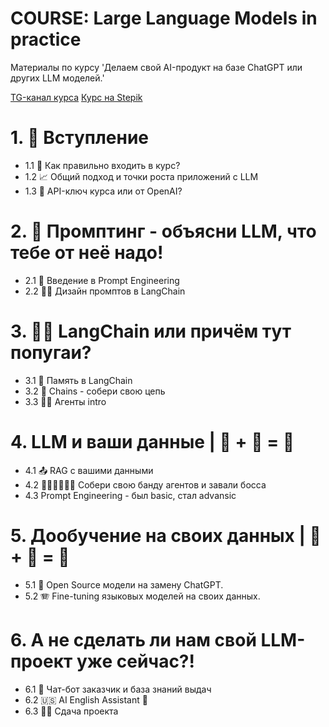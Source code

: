 # COURSE: Large Language Models in practice
Материалы по курсу 'Делаем свой AI-продукт на базе ChatGPT или других LLM моделей.'

[TG-канал курса](https://t.me/big_llm_course)
[Курс на Stepik](https://stepik.org/a/178846)

#  1. 🚀 Вступление

* 1.1 🏁 Как правильно входить в курс?
* 1.2 📈 Общий подход и точки роста приложений с LLM
* 1.3 🔑 API-ключ курса или от OpenAI?

#  2. 🎵 Промптинг - объясни LLM, что тебе от неё надо!

* 2.1 📝 Введение в Prompt Engineering
* 2.2 👩‍🎨 Дизайн промптов в LangChain

#  3. 🦜🔗 LangChain или причём тут попугаи?

* 3.1 🧠 Память в LangChain
* 3.2 🔗 Chains - собери свою цепь
* 3.3 🕵️‍♂️ Агенты intro

# 4.   LLM и ваши данные | 🤖 + 🧠 = 🦞
   
* 4.1  📤 RAG с вашими данными   
* 4.2  👨‍🔧👩‍🌾👷‍♂️ Собери свою банду агентов и завали босса  
* 4.3  Prompt Engineering - был basic, стал advansic
   
# 5.  Дообучение на своих данных | 🤖 + 💫 = 🚀
   
* 5.1  🧩 Open Source модели на замену ChatGPT.
* 5.2  🪗 Fine-tuning языковых моделей на своих данных.
   
# 6.  А не сделать ли нам свой LLM-проект уже сейчас?!
   
* 6.1  🍕 Чат-бот заказчик и база знаний выдач 
* 6.2  🇺🇸 AI English Assistant 🤖 
* 6.3  👨‍🔧 Сдача проекта
   
